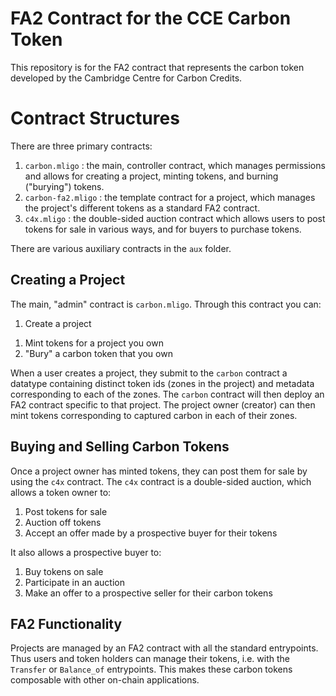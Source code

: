 # FA2 Contract for the CCE Carbon Token

This repository is for the FA2 contract that represents the carbon token developed by the Cambridge Centre for Carbon Credits.

# Contract Structures 

There are three primary contracts:
1. `carbon.mligo` : the main, controller contract, which manages permissions and allows for creating a project, minting tokens, and burning ("burying") tokens.
1. `carbon-fa2.mligo` : the template contract for a project, which manages the project's different tokens as a standard FA2 contract.
1. `c4x.mligo` : the double-sided auction contract which allows users to post tokens for sale in various ways, and for buyers to purchase tokens.
<!-- 
1. `bury.mligo` : the contract that manages the BURY token
-->

There are various auxiliary contracts in the `aux` folder.

## Creating a Project

The main, "admin" contract is `carbon.mligo`. Through this contract you can:
1. Create a project 
<!--1. Add a new token (zone) to your project -->
1. Mint tokens for a project you own
1. "Bury" a carbon token that you own

When a user creates a project, they submit to the `carbon` contract a datatype containing distinct token ids (zones in the project) and metadata corresponding to each of the zones. The `carbon` contract will then deploy an FA2 contract specific to that project. The project owner (creator) can then mint tokens corresponding to captured carbon in each of their zones.

## Buying and Selling Carbon Tokens
Once a project owner has minted tokens, they can post them for sale by using the `c4x` contract. The `c4x` contract is a double-sided auction, which allows a token owner to:
1. Post tokens for sale
1. Auction off tokens 
1. Accept an offer made by a prospective buyer for their tokens

It also allows a prospective buyer to:
1. Buy tokens on sale
1. Participate in an auction 
1. Make an offer to a prospective seller for their carbon tokens

## FA2 Functionality

Projects are managed by an FA2 contract with all the standard entrypoints. Thus users and token holders can manage their tokens, i.e. with the `Transfer` or `Balance_of` entrypoints. This makes these carbon tokens composable with other on-chain applications.
